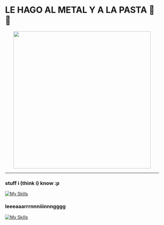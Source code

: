 # LE HAGO AL METAL Y A LA PASTA 🍝🤘

<p align="center">
  <img src="https://media4.giphy.com/media/v1.Y2lkPTc5MGI3NjExMGo5OTY2MzJvNmU2bGd0Nnc1emt3aTg5YW9laXM3bHhiOTc2M3c5ZCZlcD12MV9pbnRlcm5hbF9naWZfYnlfaWQmY3Q9Zw/KtJvDZ6BSa2D6mSVVS/giphy.gif" width="450" />
</p>

---

### stuff i (think i) know :p
[![My Skills](https://skillicons.dev/icons?i=cpp,postgres,nix,bash,git)](https://skillicons.dev)
### leeeaaarrrnnniiinnngggg
[![My Skills](https://skillicons.dev/icons?i=python,docker,ts,go)](https://skillicons.dev)

